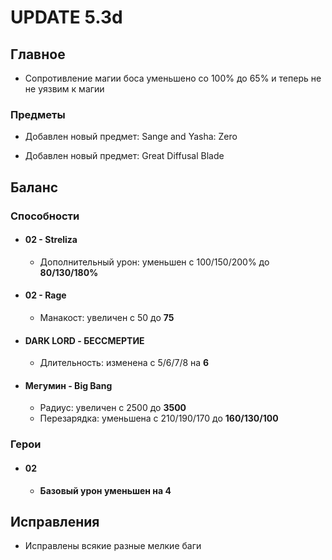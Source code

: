 # UPDATE 5.3d

## Главное

* Сопротивление магии боса уменьшено со 100% до 65% и теперь не не уязвим к магии

### Предметы

* Добавлен новый предмет: Sange and Yasha: Zero

* Добавлен новый предмет: Great Diffusal Blade

## Баланс

### Способности

* #### 02 - Streliza
  * Дополнительный урон: уменьшен с 100/150/200% до **80/130/180%**

* #### 02 - Rage
  * Манакост: увеличен с 50 до **75**

* #### DARK LORD - БЕССМЕРТИЕ
  * Длительность: изменена с 5/6/7/8 на **6**

* #### Мегумин - Big Bang
  * Радиус: увеличен с 2500 до **3500**
  * Перезарядка: уменьшена с 210/190/170 до **160/130/100**

### Герои

* #### 02
  * **Базовый урон уменьшен на 4**

## Исправления

* Исправлены всякие разные мелкие баги
